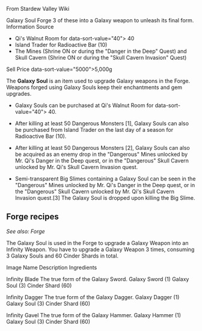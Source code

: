 From Stardew Valley Wiki

Galaxy Soul Forge 3 of these into a Galaxy weapon to unleash its final form. Information Source

- Qi's Walnut Room for data-sort-value="40"&gt; 40
- Island Trader for Radioactive Bar (10)
- The Mines (Shrine ON or during the "Danger in the Deep" Quest) and Skull Cavern (Shrine ON or during the "Skull Cavern Invasion" Quest)

Sell Price data-sort-value="5000"&gt;5,000g

The **Galaxy Soul** is an item used to upgrade Galaxy weapons in the Forge. Weapons forged using Galaxy Souls keep their enchantments and gem upgrades.

- Galaxy Souls can be purchased at Qi's Walnut Room for data-sort-value="40"&gt; 40.

<!--THE END-->

- After killing at least 50 Dangerous Monsters \[1], Galaxy Souls can also be purchased from Island Trader on the last day of a season for Radioactive Bar (10).

<!--THE END-->

- After killing at least 50 Dangerous Monsters \[2], Galaxy Souls can also be acquired as an enemy drop in the "Dangerous" Mines unlocked by Mr. Qi's Danger in the Deep quest, or in the "Dangerous" Skull Cavern unlocked by Mr. Qi's Skull Cavern Invasion quest.

<!--THE END-->

- Semi-transparent Big Slimes containing a Galaxy Soul can be seen in the "Dangerous" Mines unlocked by Mr. Qi's Danger in the Deep quest, or in the "Dangerous" Skull Cavern unlocked by Mr. Qi's Skull Cavern Invasion quest.\[3] The Galaxy Soul is dropped upon killing the Big Slime.

## Forge recipes

*See also: Forge*

The Galaxy Soul is used in the Forge to upgrade a Galaxy Weapon into an Infinity Weapon. You have to upgrade a Galaxy Weapon 3 times, consuming 3 Galaxy Souls and 60 Cinder Shards in total.

Image Name Description Ingredients

Infinity Blade The true form of the Galaxy Sword. Galaxy Sword (1) Galaxy Soul (3) Cinder Shard (60)

Infinity Dagger The true form of the Galaxy Dagger. Galaxy Dagger (1) Galaxy Soul (3) Cinder Shard (60)

Infinity Gavel The true form of the Galaxy Hammer. Galaxy Hammer (1) Galaxy Soul (3) Cinder Shard (60)